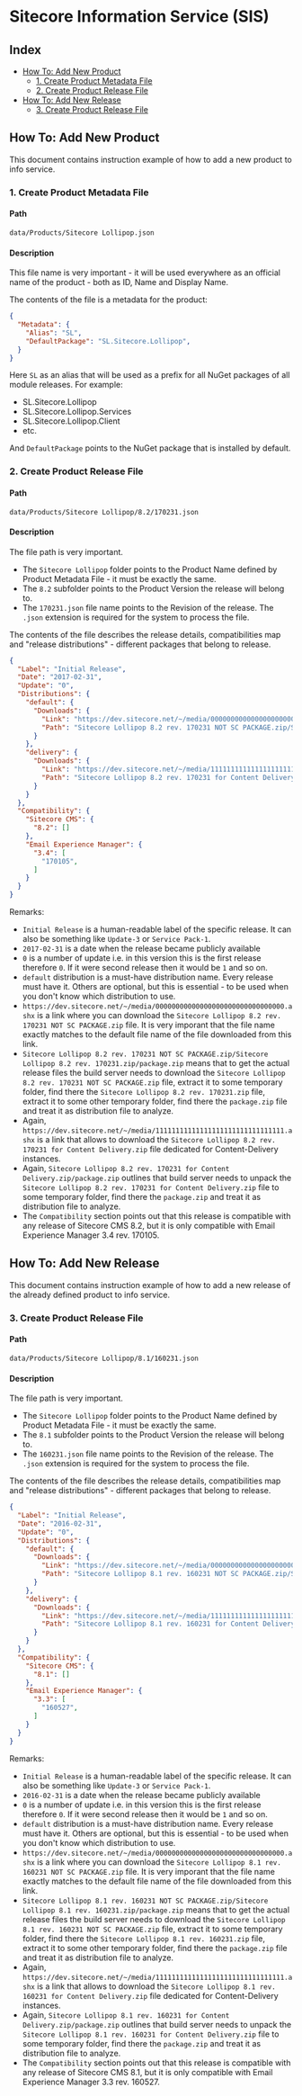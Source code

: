 # Sitecore Information Service (SIS)

## Index

* [How To: Add New Product](#how-to-add-new-product)
  * [1. Create Product Metadata File](#1-create-product-metadata-file)
  * [2. Create Product Release File](#2-create-product-release-file)
* [How To: Add New Release](#how-to-add-new-release)
  * [3. Create Product Release File](#3-create-product-release-file)

## How To: Add New Product

This document contains instruction example of how to add a new product to info service.

### 1. Create Product Metadata File 

#### Path

```
data/Products/Sitecore Lollipop.json
```

#### Description

This file name is very important - it will be used everywhere as an official name of the product - both as ID, Name 
and Display Name. 

The contents of the file is a metadata for the product:
```json
{
  "Metadata": {
    "Alias": "SL",
    "DefaultPackage": "SL.Sitecore.Lollipop",
  }
}
```

Here `SL` as an alias that will be used as a prefix for all NuGet packages of all module releases. For example:

* SL.Sitecore.Lollipop
* SL.Sitecore.Lollipop.Services
* SL.Sitecore.Lollipop.Client
* etc.

And `DefaultPackage` points to the NuGet package that is installed by default.

### 2. Create Product Release File 

#### Path

```
data/Products/Sitecore Lollipop/8.2/170231.json
```

#### Description

The file path is very important. 

* The `Sitecore Lollipop` folder points to the Product Name defined by Product Metadata File - it must
be exactly the same. 
* The `8.2` subfolder points to the Product Version the release will belong to.
* The `170231.json` file name points to the Revision of the release. The `.json` extension is required for the system 
to process the file.

The contents of the file describes the release details, compatibilities map and "release distributions" - different 
packages that belong to release.
```json
{
  "Label": "Initial Release",
  "Date": "2017-02-31",
  "Update": "0",
  "Distributions": {
    "default": {
      "Downloads": {
        "Link": "https://dev.sitecore.net/~/media/00000000000000000000000000000000.ashx",
        "Path": "Sitecore Lollipop 8.2 rev. 170231 NOT SC PACKAGE.zip/Sitecore Lollipop 8.2 rev. 170231.zip/package.zip",
      }
    },
    "delivery": {
      "Downloads": {
        "Link": "https://dev.sitecore.net/~/media/11111111111111111111111111111111.ashx",
        "Path": "Sitecore Lollipop 8.2 rev. 170231 for Content Delivery.zip/package.zip",
      }
    }
  },
  "Compatibility": {
    "Sitecore CMS": {
      "8.2": []
    },
    "Email Experience Manager": {
      "3.4": [ 
        "170105",
      ]
    }
  }
}
```

Remarks:

* `Initial Release` is a human-readable label of the specific release. It can also be something like `Update-3` 
or `Service Pack-1`.
* `2017-02-31` is a date when the release became publicly available
* `0` is a number of update i.e. in this version this is the first release therefore `0`. If it were second 
release then it would be `1` and so on.
* `default` distribution is a must-have distribution name. Every release must have it. Others are optional, but 
this is essential - to be used when you don't know which distribution to use.
* `https://dev.sitecore.net/~/media/00000000000000000000000000000000.ashx` is a link where you can download 
the `Sitecore Lollipop 8.2 rev. 170231 NOT SC PACKAGE.zip` file. It is very imporant that the file name exactly 
matches to the default file name of the file downloaded from this link.
* `Sitecore Lollipop 8.2 rev. 170231 NOT SC PACKAGE.zip/Sitecore Lollipop 8.2 rev. 170231.zip/package.zip` means that 
to get the actual release files the build server needs to download 
the `Sitecore Lollipop 8.2 rev. 170231 NOT SC PACKAGE.zip` file, extract it to some temporary folder, find there 
the `Sitecore Lollipop 8.2 rev. 170231.zip` file, extract it to some other temporary folder, find there 
the `package.zip` file and treat it as distribution file to analyze.
* Again, `https://dev.sitecore.net/~/media/11111111111111111111111111111111.ashx` is a link that allows to download 
the `Sitecore Lollipop 8.2 rev. 170231 for Content Delivery.zip` file dedicated for Content-Delivery instances.
* Again, `Sitecore Lollipop 8.2 rev. 170231 for Content Delivery.zip/package.zip` outlines that build server needs 
to unpack the `Sitecore Lollipop 8.2 rev. 170231 for Content Delivery.zip` file to some temporary folder, find there 
the `package.zip` and treat it as distribution file to analyze.
* The `Compatibility` section points out that this release is compatible with any release of Sitecore CMS 8.2, but 
it is only compatible with Email Experience Manager 3.4 rev. 170105. 

## How To: Add New Release

This document contains instruction example of how to add a new release of the already defined product to info service.

### 3. Create Product Release File 

#### Path

```
data/Products/Sitecore Lollipop/8.1/160231.json
```

#### Description

The file path is very important. 

* The `Sitecore Lollipop` folder points to the Product Name defined by Product Metadata File - it must
be exactly the same. 
* The `8.1` subfolder points to the Product Version the release will belong to.
* The `160231.json` file name points to the Revision of the release. The `.json` extension is required for the system 
to process the file.

The contents of the file describes the release details, compatibilities map and "release distributions" - different 
packages that belong to release.
```json
{
  "Label": "Initial Release",
  "Date": "2016-02-31",
  "Update": "0",
  "Distributions": {
    "default": {
      "Downloads": {
        "Link": "https://dev.sitecore.net/~/media/00000000000000000000000000000000.ashx",
        "Path": "Sitecore Lollipop 8.1 rev. 160231 NOT SC PACKAGE.zip/Sitecore Lollipop 8.1 rev. 160231.zip/package.zip",
      }
    },
    "delivery": {
      "Downloads": {
        "Link": "https://dev.sitecore.net/~/media/11111111111111111111111111111111.ashx",
        "Path": "Sitecore Lollipop 8.1 rev. 160231 for Content Delivery.zip/package.zip",
      }
    }
  },
  "Compatibility": {
    "Sitecore CMS": {
      "8.1": []
    },
    "Email Experience Manager": {
      "3.3": [ 
        "160527",
      ]
    }
  }
}
```

Remarks:

* `Initial Release` is a human-readable label of the specific release. It can also be something like `Update-3` 
or `Service Pack-1`.
* `2016-02-31` is a date when the release became publicly available
* `0` is a number of update i.e. in this version this is the first release therefore `0`. If it were second 
release then it would be `1` and so on.
* `default` distribution is a must-have distribution name. Every release must have it. Others are optional, but 
this is essential - to be used when you don't know which distribution to use.
* `https://dev.sitecore.net/~/media/00000000000000000000000000000000.ashx` is a link where you can download 
the `Sitecore Lollipop 8.1 rev. 160231 NOT SC PACKAGE.zip` file. It is very imporant that the file name exactly 
matches to the default file name of the file downloaded from this link.
* `Sitecore Lollipop 8.1 rev. 160231 NOT SC PACKAGE.zip/Sitecore Lollipop 8.1 rev. 160231.zip/package.zip` means that 
to get the actual release files the build server needs to download 
the `Sitecore Lollipop 8.1 rev. 160231 NOT SC PACKAGE.zip` file, extract it to some temporary folder, find there 
the `Sitecore Lollipop 8.1 rev. 160231.zip` file, extract it to some other temporary folder, find there 
the `package.zip` file and treat it as distribution file to analyze.
* Again, `https://dev.sitecore.net/~/media/11111111111111111111111111111111.ashx` is a link that allows to download 
the `Sitecore Lollipop 8.1 rev. 160231 for Content Delivery.zip` file dedicated for Content-Delivery instances.
* Again, `Sitecore Lollipop 8.1 rev. 160231 for Content Delivery.zip/package.zip` outlines that build server needs 
to unpack the `Sitecore Lollipop 8.1 rev. 160231 for Content Delivery.zip` file to some temporary folder, find there 
the `package.zip` and treat it as distribution file to analyze.
* The `Compatibility` section points out that this release is compatible with any release of Sitecore CMS 8.1, but 
it is only compatible with Email Experience Manager 3.3 rev. 160527. 